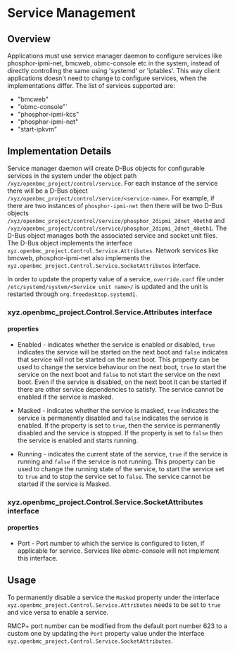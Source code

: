 # Service Management

## Overview

Applications must use service manager daemon to configure services like
phosphor-ipmi-net, bmcweb, obmc-console etc in the system, instead of directly
controlling the same using 'systemd' or 'iptables'. This way client applications
doesn't need to change to configure services, when the implementations differ.
The list of services supported are:

- "bmcweb"
- "obmc-console"`
- "phosphor-ipmi-kcs"
- "phosphor-ipmi-net"
- "start-ipkvm"

## Implementation Details

Service manager daemon will create D-Bus objects for configurable services in
the system under the object path `/xyz/openbmc_project/control/service`. For
each instance of the service there will be a D-Bus object
`/xyz/openbmc_project/control/service/<service-name>`. For example, if there are
two instances of `phosphor-ipmi-net` then there will be two D-Bus objects
`/xyz/openbmc_project/control/service/phosphor_2dipmi_2dnet_40eth0` and
`/xyz/openbmc_project/control/service/phosphor_2dipmi_2dnet_40eth1`. The D-Bus
object manages both the associated service and socket unit files. The D-Bus
object implements the interface
`xyz.openbmc_project.Control.Service.Attributes`. Network services like bmcweb,
phosphor-ipmi-net also implements the
`xyz.openbmc_project.Control.Service.SocketAttributes` interface.

In order to update the property value of a service, `override.conf` file under
`/etc/systemd/system/<Service unit name>/` is updated and the unit is restarted
through `org.freedesktop.systemd1`.

### xyz.openbmc_project.Control.Service.Attributes interface

#### properties

- Enabled - indicates whether the service is enabled or disabled, `true`
  indicates the service will be started on the next boot and `false` indicates
  that service will not be started on the next boot. This property can be used
  to change the service behaviour on the next boot, `true` to start the service
  on the next boot and `false` to not start the service on the next boot. Even
  if the service is disabled, on the next boot it can be started if there are
  other service dependencies to satisfy. The service cannot be enabled if the
  service is masked.

- Masked - indicates whether the service is masked, `true` indicates the service
  is permanently disabled and `false` indicates the service is enabled. If the
  property is set to `true`, then the service is permanently disabled and the
  service is stopped. If the property is set to `false` then the service is
  enabled and starts running.

- Running - indicates the current state of the service, `true` if the service is
  running and `false` if the service is not running. This property can be used
  to change the running state of the service, to start the service set to `true`
  and to stop the service set to `false`. The service cannot be started if the
  service is Masked.

### xyz.openbmc_project.Control.Service.SocketAttributes interface

#### properties

- Port - Port number to which the service is configured to listen, if applicable
  for service. Services like obmc-console will not implement this interface.

## Usage

To permanently disable a service the `Masked` property under the interface
`xyz.openbmc_project.Control.Service.Attributes` needs to be set to `true` and
vice versa to enable a service.

RMCP+ port number can be modified from the default port number 623 to a custom
one by updating the `Port` property value under the interface
`xyz.openbmc_project.Control.Service.SocketAttributes`.
